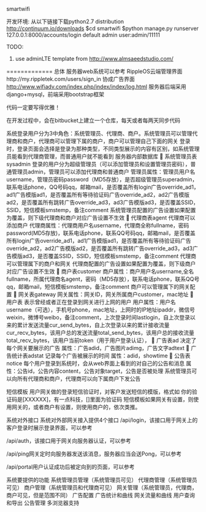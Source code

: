 smartwifi

开发环境:
从以下链接下载python2.7 distribution
http://continuum.io/downloads
$cd smartwifi
$python manage.py runserver
127.0.0.1:8000/accounts/login
default admin user:admin/11111

TODO:
1. use adminLTE template from http://www.almsaeedstudio.com/

=============
总体
服务器web系统可以参考
RippleOS云端管理界面http://my.rippletek.com/users/sign_in
协成广告界面 http://www.wifiadv.com/index.php/index/index/log.html
服务器后端采用django+mysql，前端采用bootstrap框架

代码一定要写得优雅！

在开发过程中，会在bitbucket上建立一个仓库，每天或者每两天同步代码

系统登录用户分为3中角色：系统管理员、代理商、商户。系统管理员可以管理代理商和商户，代理商可以管理下属的商户，商户可以管理自己下面的网关
登录时，登录页面会选择是登录为那种类型，不同类型展示的内容有区别，如系统管理员能看到代理商管理，而普通用户就不能看到
服务器内部数据库
	系统管理员表 sysadmin
登录的用户分为超级管理员（可以添加管理员和设置管理员密码），普通管理员admin，管理员可以添加代理商和普通商户
管理员属性：管理员用户名username，管理员密码password（MD5存放），是否超级管理员superadmin，联系电话phone，QQ号码qq，邮箱mail，是否覆盖所有login广告override_ad1，ad1广告模版ad1，是否覆盖所有等待验证码广告override_ad2，ad2广告模版ad2，是否覆盖所有跳转广告override_ad3，ad3广告模版ad3，是否覆盖SSID，SSID，短信模板smstemp，备注comment
系统管理员配置的广告设置如果配置为覆盖，则下级代理商和商户对应广告设置不生效
	代理商表agent
代理商可以添加商户
代理商属性：代理商用户名username，代理商全称fullname，密码password(MD5存放)，联系电话phone，联系QQ号码qq，邮箱mail，是否覆盖所有login广告override_ad1，ad1广告模版ad1，是否覆盖所有等待验证码广告override_ad2，ad2广告模版ad2，是否覆盖所有跳转广告override_ad3，ad3广告模版ad3，是否覆盖SSID，SSID，短信模板smstemp，备注comment
代理商可以管理属下的商户和网关
代理商配置的广告设置如果配置为覆盖，则下级商户对应广告设置不生效
	商户表customer
商户属性：商户用户名username,全名fullname，所属代理商名agent，密码（MD5存放），联系电话phone，联系QQ号qq，邮箱mail，短信模板smstemp，备注comment
商户可以管理属下的网关配置
	网关表gateway
网关属性：网关ID，网关所属商户customer，mac地址
	用户表
表示曾经或者正在登录到网关进行上网的用户
用户属性：用户名username（可选），手机号phone，mac地址，上网时的IP地址ipaddr，微信号weixin，微博号weibo，备注comment，上次登录时间lastlogin，自上次登录以来的累计发送流量cur_send_bytes，自上次登录以来的累计接收流量cur_recv_bytes，该用户总的发送流量total_send_bytes，该用户总的接收流量total_recv_bytes，该用户当前token（用于用户登录认证），
	广告表ad
决定了每个网关要展示的广告
属性：广告adid，广告图片adimg，广告文字adtext
	广告统计表adstat
记录每个广告被展示的时间
属性：adid，showtime
	公告表notice
每个用户登录到系统时，会从web界面上看到的对自己的公告和消息
属性：公告id，公告内容content，公告对象target，公告是否被处理
系统管理员可以向所有代理商和商户，代理商可以向下属商户下发公告

短信模板
用户网关做的登录短信验证时，对客户发送短信的模版，格式如
你的验证码是[XXXXXX]，有一点科技，[]里面为验证码
短信模板如果网关有设置，则使用网关的，或者商户有设置，则使用商户的，依次类推。

系统对外接口
系统对外部网关接入提供4个接口
/api/login，该接口用于网关上的客户登录时展示登录界面，可以参考

/api/auth，该接口用于网关向服务器认证，可以参考


/api/ping网关定时向服务器发送该消息，服务器应当会送Pong，可以参考

/api/portal用户认证成功后被定向到的页面，可以参考


系统要提供的功能
系统管理员管理（系统管理员可见）
代理商管理（系统管理员可见）
商户管理（系统管理员和代理商可见）
网关管理（系统管理员，代理商，商户可见，但是范围不同）
广告配置
广告统计和曲线
网关流量和曲线
用户查询和导出
公告管理
多浏览器支持

